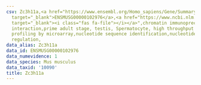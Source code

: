 ```yaml
---
csv: Zc3h11a,<a href="https://www.ensembl.org/Homo_sapiens/Gene/Summary?db=core;g=ENSMUSG00000102976"
  target="_blank">ENSMUSG00000102976</a>,<a href="https://www.ncbi.nlm.nih.gov/pubmed/23834426"
  target="_blank"><i class="fas fa-file"></i></a>",chromatin immunoprecipitation assay,direct
  interaction,prime adult stage, testis, Spermatocyte, high throughput transcription
  profiling by microarray,nucleotide sequence identification,nucleotide sequence identification,transcriptional
  regulation,
data_alias: Zc3h11a
data_id: ENSMUSG00000102976
data_numevidence: 1
data_species: Mus musculus
data_taxid: '10090'
title: Zc3h11a
---
```

